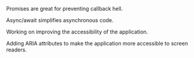 Promises are great for preventing callback hell.

Async/await simplifies asynchronous code.

Working on improving the accessibility of the application.

Adding ARIA attributes to make the application more accessible to screen readers.